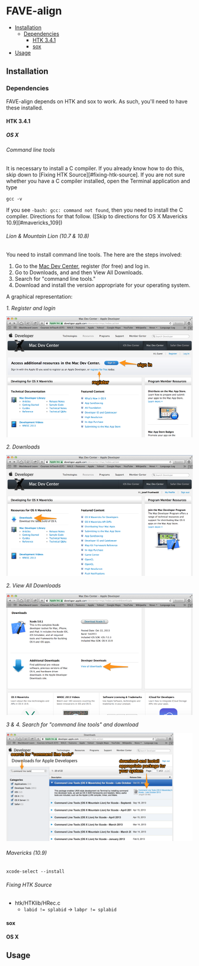 # FAVE-align

* [Installation](#installation)
    * [Dependencies](#dependencies)
        * [HTK 3.4.1](#htk-341)
        * [sox](#sox)
* [Usage](#usage)

## Installation

### Dependencies

FAVE-align depends on HTK and sox to work. As such, you'll need to have these installed.

#### HTK 3.4.1
##### OS X
###### Command line tools

It is necessary to install a C compiler. If you already know how to do this, skip down to [Fixing HTK Source][#fixing-htk-source]. If you are not sure whether you have a C compiler installed, open the Terminal application and type

    gcc -v

If you see `-bash: gcc: command not found`, then you need to install the C compiler. Directions for that follow. ([Skip to directions for OS X Mavericks 10.9][#mavericks_109])

###### *Lion & Mountain Lion (10.7 & 10.8)*

You need to install command line tools. The here are the steps involved:

1. Go to the [Mac Dev Center](https://developer.apple.com/devcenter/mac/index.action), register (for free) and log in.
2. Go to Downloads, and and then View All Downloads.
3. Search for "command line tools."
4. Download and install the version appropriate for your operating system.

A graphical representation:

*1. Register and login*

![login](readme_img/developer_login.png)

*2. Downloads*

![download1](readme_img/developer_downloads1.png)


*2. View All Downloads*

![download2](readme_img/developer_downloads2.png)

*3 & 4. Search for "command line tools" and download*

![download3](readme_img/developer_downloads3.png)



###### *Mavericks (10.9)*

`xcode-select --install`

###### Fixing HTK Source


* htk/HTKlib/HRec.c
	* `labid != splabid` -> `labpr != splabid`	

#### sox
#### OS X

## Usage
